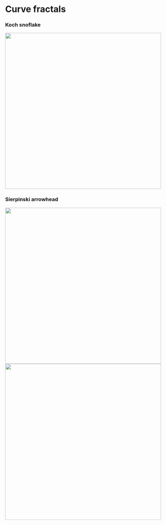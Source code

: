# Curve fractals

### Koch snoflake <br />
<img src="https://raw.githubusercontent.com/TP1997/Line-fractals/master/koch1.PNG" width="500" height="500">

### Sierpinski arrowhead <br />
<img src="https://raw.githubusercontent.com/TP1997/Line-fractals/master/koch1.PNG" width="500" height="500">
<img src="https://raw.githubusercontent.com/TP1997/Line-fractals/master/pictures/sir2.PNG" width="500" height="500">
